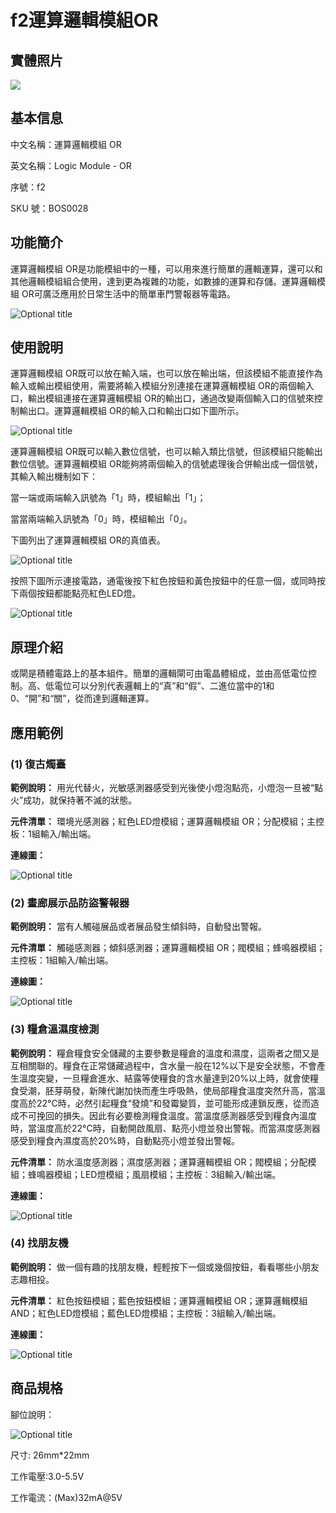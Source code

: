 # f2運算邏輯模組OR

## 實體照片

![](../.gitbook/assets/function_modules/logic_module_OR/logic_module_OR.png)

## 基本信息

中文名稱：運算邏輯模組 OR

英文名稱：Logic Module - OR

序號：f2

SKU 號：BOS0028

## 功能簡介

運算邏輯模組 OR是功能模組中的一種，可以用來進行簡單的邏輯運算，還可以和其他邏輯模組組合使用，達到更為複雜的功能，如數據的運算和存儲。運算邏輯模組 OR可廣泛應用於日常生活中的簡單車門警報器等電路。

![Optional title](../.gitbook/assets/function_modules/logic_module_OR/logic_module_OR_intro.png)

## 使用說明

運算邏輯模組 OR既可以放在輸入端，也可以放在輸出端，但該模組不能直接作為輸入或輸出模組使用，需要將輸入模組分別連接在運算邏輯模組 OR的兩個輸入口，輸出模組連接在運算邏輯模組 OR的輸出口，通過改變兩個輸入口的信號來控制輸出口。運算邏輯模組 OR的輸入口和輸出口如下圖所示。

![Optional title](../.gitbook/assets/function_modules/logic_module_OR/logic_module_OR_ui1.png)

運算邏輯模組 OR既可以輸入數位信號，也可以輸入類比信號，但該模組只能輸出數位信號。運算邏輯模組 OR能夠將兩個輸入的信號處理後合併輸出成一個信號，其輸入輸出機制如下：

當一端或兩端輸入訊號為「1」時，模組輸出「1」；

當當兩端輸入訊號為「0」時，模組輸出「0」。

下圖列出了運算邏輯模組 OR的真值表。

![Optional title](../.gitbook/assets/function_modules/logic_module_OR/logic_module_OR_ui2.png)

按照下圖所示連接電路，通電後按下紅色按鈕和黃色按鈕中的任意一個，或同時按下兩個按鈕都能點亮紅色LED燈。

![Optional title](../.gitbook/assets/function_modules/logic_module_OR/logic_module_OR_ui3.png)

## 原理介紹

或閘是積體電路上的基本組件。簡單的邏輯閘可由電晶體組成，並由高低電位控制。高、低電位可以分別代表邏輯上的“真”和“假”、二進位當中的1和0、“開”和“關”，從而達到邏輯運算。

## 應用範例

### **\(1\) 復古燭臺**

**範例說明：** 用光代替火，光敏感測器感受到光後使小燈泡點亮，小燈泡一旦被“點火”成功，就保持著不滅的狀態。

**元件清單：** 環境光感測器；紅色LED燈模組；運算邏輯模組 OR；分配模組；主控板：1組輸入/輸出端。

**連線圖：**

![Optional title](../.gitbook/assets/function_modules/logic_module_OR/logic_module_OR_example1.png)

### **\(2\) 畫廊展示品防盜警報器**

**範例說明：** 當有人觸碰展品或者展品發生傾斜時，自動發出警報。

**元件清單：** 觸碰感測器；傾斜感測器；運算邏輯模組 OR；閥模組；蜂鳴器模組；主控板：1組輸入/輸出端。

**連線圖：**

![Optional title](../.gitbook/assets/function_modules/logic_module_OR/logic_module_OR_example2.png)

### **\(3\) 糧倉溫濕度檢測**

**範例說明：** 糧倉糧食安全儲藏的主要參數是糧倉的溫度和濕度，這兩者之間又是互相關聯的。糧食在正常儲藏過程中，含水量一般在12%以下是安全狀態，不會產生溫度突變，一旦糧倉進水、結露等使糧食的含水量達到20%以上時，就會使糧食受潮，胚芽萌發，新陳代謝加快而產生呼吸熱，使局部糧食溫度突然升高，當溫度高於22°C時，必然引起糧食“發燒”和發霉變質，並可能形成連鎖反應，從而造成不可挽回的損失。因此有必要檢測糧食溫度。當溫度感測器感受到糧食內溫度時，當溫度高於22°C時，自動開啟風扇、點亮小燈並發出警報。而當濕度感測器感受到糧食內濕度高於20%時，自動點亮小燈並發出警報。

**元件清單：** 防水溫度感測器；濕度感測器；運算邏輯模組 OR；閥模組；分配模組；蜂鳴器模組；LED燈模組；風扇模組；主控板：3組輸入/輸出端。

**連線圖：**

![Optional title](../.gitbook/assets/function_modules/logic_module_OR/logic_module_OR_example3.png)

### **\(4\) 找朋友機**

**範例說明：** 做一個有趣的找朋友機，輕輕按下一個或幾個按鈕，看看哪些小朋友志趣相投。

**元件清單：** 紅色按鈕模組；藍色按鈕模組；運算邏輯模組 OR；運算邏輯模組 AND；紅色LED燈模組；藍色LED燈模組；主控板：3組輸入/輸出端。

**連線圖：**

![Optional title](../.gitbook/assets/function_modules/logic_module_OR/logic_module_OR_example4.png)

## 商品規格

腳位說明： 

![Optional title](../.gitbook/assets/function_modules/logic_module_OR/logic_module_OR_spec.png)

尺寸: 26mm\*22mm

工作電壓:3.0-5.5V

工作電流：\(Max\)32mA@5V

